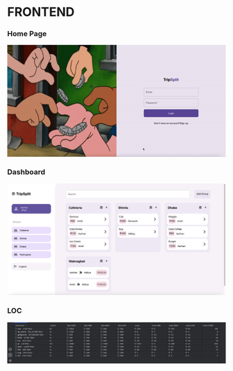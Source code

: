 # FRONTEND

### Home Page
![Home Page](Frontend/tripsplit.gif)

### Dashboard
![Dashboard](Frontend/dashboard.png)

### LOC
![LOC](Frontend/image-1.png)
